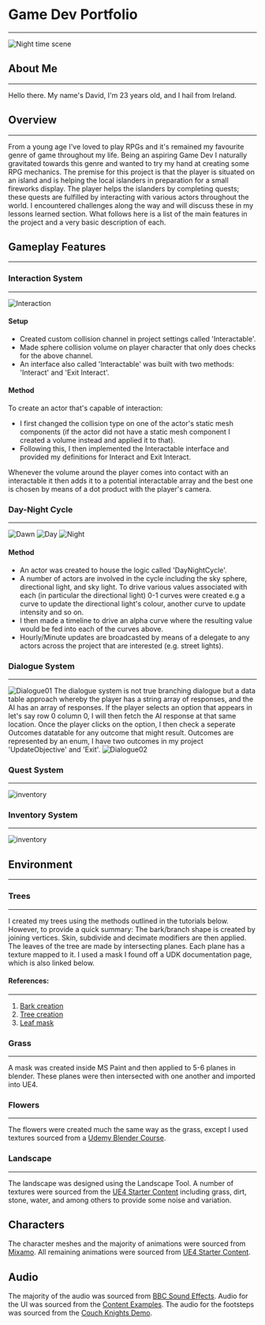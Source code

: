 # Game Dev Portfolio
--------------------
![Night time scene](/images/nighttower.png)

## About Me
-----------
Hello there. My name's David, I'm 23 years old, and I hail from Ireland.

## Overview
-----------
From a young age I've loved to play RPGs and it's remained my favourite genre of game throughout my life. Being an aspiring Game Dev I naturally gravitated towards this genre and wanted to try my hand at creating some RPG mechanics. The premise for this project is that the player is situated on an island and is helping the local islanders in preparation for a small fireworks display. The player helps the islanders by completing quests; these quests are fulfilled by interacting with various actors throughout the world.
I encountered challenges along the way and will discuss these in my lessons learned section. What follows here is a list of the main features in the project and a very basic description of each.

## Gameplay Features
--------------------

### Interaction System
----------------------
![Interaction](/images/interaction.png)

#### Setup
* Created custom collision channel in project settings called 'Interactable'.
* Made sphere collision volume on player character that only does checks for the above channel.
* An interface also called 'Interactable' was built with two methods: 'Interact' and 'Exit Interact'.

#### Method
To create an actor that's capable of interaction:
* I first changed the collision type on one of the actor's static mesh components (if the actor did not have a static mesh component I created a volume instead and applied it to that).
* Following this, I then implemented the Interactable interface and provided my definitions for Interact and Exit Interact.

Whenever the volume around the player comes into contact with an interactable it then adds it to a potential interactable array and the best one is chosen by means of a dot product with the player's camera.

### Day-Night Cycle
-------------------
![Dawn](/images/dawntime.png)
![Day](/images/daytime.png)
![Night](/images/nighttime.png)

#### Method

* An actor was created to house the logic called 'DayNightCycle'.
* A number of actors are involved in the cycle including the sky sphere, directional light, and sky light. To drive various values associated with each (in particular the directional light) 0-1 curves were created e.g a curve to update the directional light's colour, another curve to update intensity and so on.
* I then made a timeline to drive an alpha curve where the resulting value would be fed into each of the curves above.
* Hourly/Minute updates are broadcasted by means of a delegate to any actors across the project that are interested (e.g. street lights).

### Dialogue System
-------------------
![Dialogue01](/images/dialogue01.png)
The dialogue system is not true branching dialogue but a data table approach whereby the player has a string array of responses, and the AI has an array of responses. If the player selects an option that appears in let's say row 0 column 0, I will then fetch the AI response at that same location. Once the player clicks on the option, I then check a seperate Outcomes datatable for any outcome that might result. Outcomes are represented by an enum, I have two outcomes in my project 'UpdateObjective' and 'Exit'.
![Dialogue02](/images/casualdialogue.png)


### Quest System
----------------
![inventory](/images/quests.png)

### Inventory System
--------------------
![inventory](/images/inventory.png)

## Environment
--------------

### Trees
---------
I created my trees using the methods outlined in the tutorials below. However, to provide a quick summary: The bark/branch shape is created by joining vertices. Skin, subdivide and decimate modifiers are then applied. The leaves of the tree are made by intersecting planes. Each plane has a texture mapped to it. I used a mask I found off a UDK documentation page, which is also linked below.

#### References:
----------------
1. [Bark creation](https://www.youtube.com/watch?v=wB0VgyN8tOw)
1. [Tree creation](https://www.youtube.com/watch?v=_Br6Xq4LZcI)
1. [Leaf mask](https://api.unrealengine.com/udk/Three/rsrc/Three/SoftMasked/GoodLeafMask.jpg)

### Grass
--------------
A mask was created inside MS Paint and then applied to 5-6 planes in blender. These planes were then intersected with one another and imported into UE4.

### Flowers
--------------
The flowers were created much the same way as the grass, except I used textures sourced from a [Udemy Blender Course](https://www.udemy.com/blendertutorial/).

### Landscape
--------------
The landscape was designed using the Landscape Tool. A number of textures were sourced from the [UE4 Starter Content](https://docs.unrealengine.com/en-us/Engine/Content/Packs) including grass, dirt, stone, water, and among others to provide some noise and variation.

## Characters

The character meshes and the majority of animations were sourced from [Mixamo](https://www.mixamo.com/#/). All remaining animations were sourced from [UE4 Starter Content](https://docs.unrealengine.com/en-us/Engine/Content/Packs).

## Audio

The majority of the audio was sourced from [BBC Sound Effects](http://bbcsfx.acropolis.org.uk/). Audio for the UI was sourced from the [Content Examples](https://docs.unrealengine.com/en-us/Resources/ContentExamples). The audio for the footsteps was sourced from the [Couch Knights Demo](https://www.unrealengine.com/marketplace/couch-knights).
